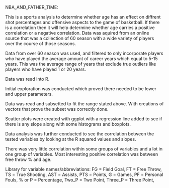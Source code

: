 NBA_AND_FATHER_TIME:

This is a sports analysis to determine whether age has an effect on diffrent shot percentages and offensive aspects to the game of basketball. If there is a correlation then it will help determine whether age carries a positive correlation or a negative correlation. Data was aquired from an online source that was a collection of 60 season with a wide variety of players over the course of those seasons.

Data from over 60 season was used, and filtered to only incorporate players who have played the average amount of career years which equal to 5-15 years. This was the average range of years that exclude true outliers like players who have played 1 or 20 years.

Data was read into R. 

Initial exploration was conducted which proved there needed to be lower and upper parameters.

Data was read and subsetted to fit the range stated above. With creations of vectors that prove the subset was correctly done.

Scatter plots were created with ggplot with a regression line added to see if there is any slope along with some histograms and boxplots.

Data analysis was further conducted to see the correlation between the tested variables by looking at the R squared values and slopes.

There was very little correlation within some groups of variables and a lot in one group of variables. Most interesting positive correlation was between free throw % and age. 

Library for variable names/abbreviations:
  FG = Field Goal,
  FT = Free Throw,
  TS = True Shooting,
  AST = Assists,
  PTS = Points,
  G =  Games,
  PF = Personal Fouls,
  % or P = Percentage,
  Two_P = Two Point,
  Three_P = Three Point, 
  



